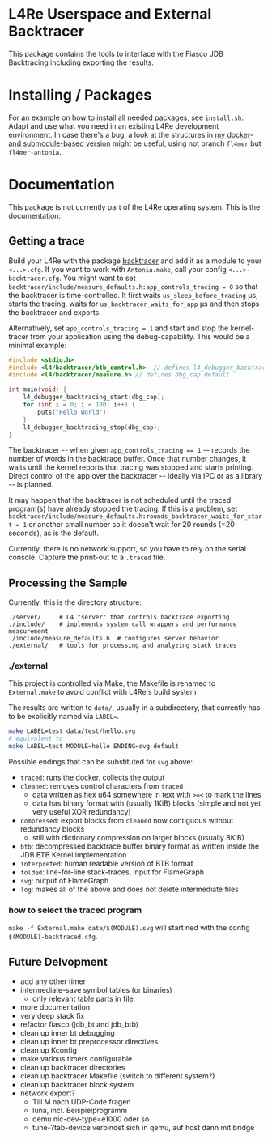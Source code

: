 # L4Re Userspace and External Backtracer

This package contains the tools to interface with the Fiasco JDB Backtracing
including exporting the results.

# Installing / Packages

For an example on how to install all needed packages, see `install.sh`. Adapt and use
what you need in an existing L4Re development environment. In case there's a bug,
a look at the structures in
[my docker- and submodule-based version](https://gitlab.hrz.tu-chemnitz.de/anob943c-at-tu-dresden.de/fl4mer)
might be useful, using not branch `fl4mer` but `fl4mer-antonia`.

# Documentation

This package is not currently part of the L4Re operating system.
This is the documentation:

## Getting a trace

Build your L4Re with the package [backtracer](https://github.com/AntoniaObersteiner/backtracer)
and add it as a module to your `<...>.cfg`.
If you want to work with `Antonia.make`, call your config `<...>-backtracer.cfg`.
You might want to set `backtracer/include/measure_defaults.h:app_controls_tracing = 0`
so that the backtracer is time-controlled.
It first waits `us_sleep_before_tracing` µs, starts the tracing,
waits for `us_backtracer_waits_for_app` µs and then stops the backtracer and exports.

Alternatively, set `app_controls_tracing = 1` and start and stop the kernel-tracer from your application
using the debug-capability. This would be a minimal example:

```cpp
#include <stdio.h>
#include <l4/backtracer/btb_control.h>  // defines l4_debugger_backtracing_*
#include <l4/backtracer/measure.h> // defines dbg_cap default

int main(void) {
	l4_debugger_backtracing_start(dbg_cap);
	for (int i = 0; i < 100; i++) {
		puts("Hello World");
	}
	l4_debugger_backtracing_stop(dbg_cap);
}
```

The backtracer -- when given `app_controls_tracing == 1` -- records the number of words in the backtrace buffer.
Once that number changes, it waits until the kernel reports that tracing was stopped and starts printing.
Direct control of the app over the backtracer -- ideally via IPC or as a library -- is planned.

It may happen that the backtracer is not scheduled until the traced program(s) have already stopped the tracing.
If this is a problem, set `backtracer/include/measure_defaults.h:rounds_backtracer_waits_for_start = 1`
or another small number so it doesn't wait for 20 rounds (=20 seconds), as is the default.

Currently, there is no network support, so you have to rely on the serial console.
Capture the print-out to a `.traced` file.

## Processing the Sample

Currently, this is the directory structure:
```
./server/     # L4 "server" that controls backtrace exporting
./include/    # implements system call wrappers and performance measurement
./include/measure_defaults.h  # configures server behavior
./external/   # tools for processing and analyzing stack traces
```

### ./external
This project is controlled via Make, the Makefile is renamed to `External.make`
to avoid conflict with L4Re's build system

The results are written to `data/`, usually in a subdirectory, that currently has to be explicitly named via `LABEL=`.
```bash
make LABEL=test data/test/hello.svg
# equivalent to
make LABEL=test MODULE=hello ENDING=svg default
```

Possible endings that can be substituted for `svg` above:

- `traced`: runs the docker, collects the output
- `cleaned`: removes control characters from `traced`
	- data written as hex u64 somewhere in text with `>=<` to mark the lines
	- data has binary format with (usually 1KiB) blocks (simple and not yet very useful XOR redundancy)
- `compressed`: export blocks from `cleaned` now contiguous without redundancy blocks
	- still with dictionary compression on larger blocks (usually 8KiB)
- `btb`: decompressed backtrace buffer binary format as written inside the JDB BTB Kernel implementation
- `interpreted`: human readable version of BTB format
- `folded`: line-for-line stack-traces, input for FlameGraph
- `svg`: output of FlameGraph
- `log`: makes all of the above and does not delete intermediate files

### how to select the traced program

`make -f External.make data/$(MODULE).svg` will start ned with the config `$(MODULE)-backtraced.cfg`.

## Future Delvopment

- add any other timer
- intermediate-save symbol tables (or binaries)
    - only relevant table parts in file
- more documentation
- very deep stack fix
- refactor fiasco (jdb_bt and jdb_btb)
- clean up inner bt debugging
- clean up inner bt preprocessor directives
- clean up Kconfig
- make various timers configurable
- clean up backtracer directories
- clean up backtracer Makefile (switch to different system?)
- clean up backtracer block system
- network export?
    - Till M nach UDP-Code fragen
    - luna, incl. Beispielprogramm
    - qemu nic-dev-type=e1000 oder so
    - tune-?tab-device verbindet sich in qemu, auf host dann mit bridge

